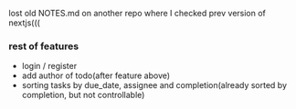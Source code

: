 lost old NOTES.md on another repo where I checked prev version of nextjs(((

### rest of features
- login / register
- add author of todo(after feature above)
- sorting tasks by due_date, assignee and completion(already sorted by completion, but not controllable)